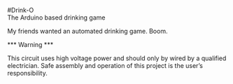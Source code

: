 #Drink-O  
The Arduino based drinking game

My friends wanted an automated drinking game.  Boom.  

*** Warning ***

This circuit uses high voltage power and should only by wired by a qualified electrician.  Safe assembly and operation of this project is the user’s responsibility. 

